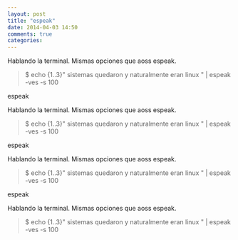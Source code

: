 ```yaml
---
layout: post
title: "espeak"
date: 2014-04-03 14:50
comments: true
categories: 
---
```

Hablando la terminal. Mismas opciones que aoss espeak.

>$ echo {1..3}" sistemas quedaron y naturalmente eran linux  " | espeak -ves -s 100

espeak

Hablando la terminal. Mismas opciones que aoss espeak.

>$ echo {1..3}" sistemas quedaron y naturalmente eran linux  " | espeak -ves -s 100

espeak

Hablando la terminal. Mismas opciones que aoss espeak.

>$ echo {1..3}" sistemas quedaron y naturalmente eran linux  " | espeak -ves -s 100

espeak

Hablando la terminal. Mismas opciones que aoss espeak.

>$ echo {1..3}" sistemas quedaron y naturalmente eran linux  " | espeak -ves -s 100

